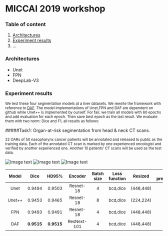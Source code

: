# MICCAI 2019 workshop

### Table of content
1. [Architectures](#architectures)
2. [Experiment results](#results)
3. ...

### Architectures <a name="architectures"></a>
- Unet
- FPN
- DeepLab-V3

### Experiment results <a name="results"></a>

<sub>We test these four segmentation models at a liver datasets. We rewrite the framework with reference to [DAF](https://github.com/zijundeng/DAF).
 The model implementations of Unet,FPN and DAF are dependent on github while Unet++ is implemented by ourself. 
 For fair, we train all models with 60 epochs and add evaluation for each epoch. Then save best epoch as the last result. We evaluate them with two norm: Dice and F1, all results as follows:</sub>

#####Task1:
Organ-at-risk segmentation from head & neck CT scans.

<sub>22 OARs of 50 nasopharynx cancer patients will be annotated and released to public as the training data. Each of the annotated CT scan is marked by one experienced oncologist and verified by another experienced one. 
Another 10 patients’ CT scans will be used as the test data.</sub>

![Image text](https://structseg2019.grand-challenge.org/media/i/acd93612.png)
![Image text](https://structseg2019.grand-challenge.org/media/i/e3c5b158.png)
![Image text](https://structseg2019.grand-challenge.org/media/i/b879fd0b.png)

| <sub>Model</sub> | <sub>Dice</sub> | <sub>HD95%</sub> | <sub>Encoder</sub> | <sub>Batch size</sub>|<sub>Loss function</sub>| <sub>Resized</sub>|<sub>Use pretrained </sub>|<sub>Rcf refine</sub>|
|:-----------------------------:|:----:|:---------------------:|:--------------------:|:--------------------:|:--------------------:|:--------------------:|:--------------------:|:--------------------:|
|<sub>Unet</sub>| <sub>0.9494</sub> | <sub>0.9503</sub> | <sub>Resnet-18</sub>|<sub>4</sub>|<sub>bcd,dice</sub>|<sub>(448,448)</sub>|<sub>Y</sub>|<sub>Y</sub>|
|<sub>Unet++</sub>| <sub>0.9453</sub> | <sub>0.9465</sub> | <sub>Resnet-18</sub>|<sub>8</sub>|<sub>bcd,dice</sub>|<sub>(224,224)</sub>|<sub>Y</sub>|<sub>Y</sub>|
|<sub>FPN</sub>| <sub>0.9493</sub> | <sub> 0.9491</sub> | <sub>Resnet-18</sub>|<sub>4</sub>|<sub>bcd,dice</sub>|<sub>(448,448)</sub>|<sub>Y</sub>|<sub>Y</sub>|
|<sub>DAF</sub>| <sub>**0.9515**</sub> | <sub>**0.9515**</sub> | <sub>ResNext-101</sub>|<sub>4</sub>|<sub>bcd,dice</sub>|<sub>(448,448)</sub>|<sub>Y</sub>|<sub>Y</sub>|
